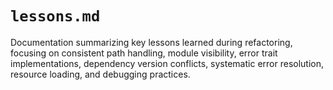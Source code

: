 # `lessons.md`

Documentation summarizing key lessons learned during refactoring, focusing on consistent path handling, module visibility, error trait implementations, dependency version conflicts, systematic error resolution, resource loading, and debugging practices.